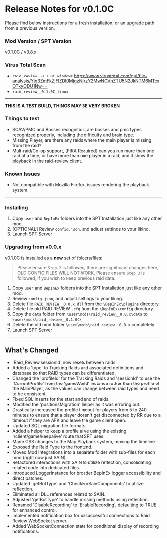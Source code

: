 # Release Notes for v0.1.0C

Please find below instructions for a fresh installation, or an upgrade path from a previous version.

### Mod Version / SPT Version
v0.1.0C / v3.8.x

### Virus Total Scan
- `raid_review__0.1.0C_windows` https://www.virustotal.com/gui/file-analysis/Yjg3ZmFkZjFlZDI0MjgzNjkzY2MwNGVhZTU5N2JkNTM6MTcxOTkyODU1Nw==
- `raid_review__0.1.0C_linux` 

---

**THIS IS A TEST BUILD, THINGS MAY BE VERY BROKEN**

### Things to test
- SCAV/PMC and Bosses recognition, are bosses and pmc types recognized properly, including the difficulty and brain type.
- Missing Player, are there any raids where the main player is missing from the raid?
- Muli-raid/Co-op support, [FIKA Required] can you run more than one raid at a time, or have more than one player in a raid, and it show the playback in the raid-review client.

### Known Issues
- Not compatible with Mozilla Firefox, issues rendering the playback system.

---
### Installing

1. Copy `user` and `BepInEx` folders into the SPT Installation just like any other mod.
2. [OPTIONAL] Review `config.json`, and adjust settings to your liking.  
3. Launch SPT Server

### Upgrading from v0.0.x

v0.1.0C is installed as a **new** set of folders/files:

> Please ensure `Step 2` is followed, there are significant changes here, OLD CONFIG FILES WILL NOT WORK.
> Please ensure `Step 3` is followed, if you wish to keep previous raid data.

1. Copy `user` and `BepInEx` folders into the SPT Installation just like any other mod.
2. Review `config.json`, and adjust settings to your liking.  
3. Delete file `RAID_REVIEW__0.0.x.dll` from the `\BepInEx\plugins` directory.
4. Delete file old RAID REVIEW `.cfg` from the `\BepInEx\config` directory.
5. Copy the `data` folder from `\user\mods\raid_review__0.0.x\data` to `\user\mods\raid_review__0.1.0C\`
6. Delete the old mod folder `\user\mods\raid_review__0.0.x` completely
7. Launch SPT Server

---

## What's Changed
- 'Raid_Review.sessionId' now resets between raids.
- Added a 'type' to Tracking Raids and associated definitions and database so that RAID types can be differentiated.
- Changed the 'profileId' for the Tracking Raids and 'sessionId' to use the 'CurrentProfile' from the 'gameWorld' instance rather than the profile of the MainPlayer, as the values can change between raid types and need to be consistent.
- Fixed SQL inserts for the start and end of raids.
- Modified the 'positionsMigration' helper as it was erroring out.
- Drastically increased the profile timeout for players from 5 to 240 minutes to ensure that a player doesn't get disconnected by RR due to a timeout if they are AFK and leave the game client open.
- Updated SQL migration file formats.
- Added a helper to keep a profile alive using the existing '/client/game/keepalive' route that SPT uses.
- Made CSS changes to the Map Playback system, moving the timeline.
- Exposed the Raid Type to the frontend.
- Moved Mod Integrations into a separate folder with sub-files for each mod (right now just SAIN).
- Refactored interactions with SAIN to utilize reflection, consolidating related code into dedicated files.
- Introduced LoggerInstance for broader BepInEx logger accessibility and direct patches.
- Updated 'getBotType' and 'CheckForSainComponents' to utilize reflection.
- Eliminated all DLL references related to SAIN.
- Adjusted 'getBotType' to handle missing methods using reflection.
- Renamed 'DisableRecording' to 'EnableRecording', defaulting to TRUE for enhanced control.
- Implemented notification box for unsuccessful connections to Raid Review WebSocket server.
- Added WebSocketConnection state for conditional display of recording notifications.